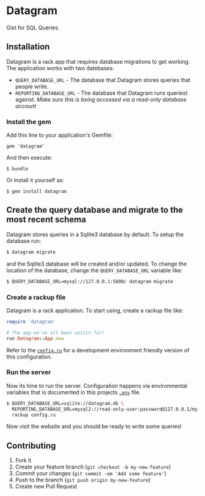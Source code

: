 # Datagram

Gist for SQL Queries.

## Installation

Datagram is a rack app that requires database migrations to get working. The application works with two datebases:

* `QUERY_DATABASE_URL` - The database that Datagram stores queries that people write.
* `REPORTING_DATABASE_URL` - The database that Datagram runs queriest against. *Make sure this is being accessed via a read-only database account*

### Install the gem

Add this line to your application's Gemfile:

    gem 'datagram'

And then execute:

    $ bundle

Or install it yourself as:

    $ gem install datagram

## Create the query database and migrate to the most recent schema

Datagram stores queries in a Sqlite3 database by default. To setup the database run:

```sh
$ datagram migrate
```

and the Sqlite3 database will be created and/or updated. To change the location of the database, change the `QUERY_DATABASE_URL` variable like:

```sh
$ QUERY_DATABASE_URL=mysql://127.0.0.1:5000/ datagram migrate
```

### Create a rackup file

Datagram is a rack application. To start using, create a rackup file like:

```ruby
require 'datagram'

# The app we've all been waitin for!
run Datagram::App.new
```

Refer to the [`config.ru`](./config.ru) for a development environment friendly version of this configuration.

### Run the server

Now its time to run the server. Configuration happens via environmental variables that is documented in this projects [`.env`](./.env) file.

```sh
$ QUERY_DATABASE_URL=sqlite://datagram.db \
  REPORTING_DATABASE_URL=mysql2://read-only-user:password@127.0.0.1/my-database \
  rackup config.ru
```

Now visit the website and you should be ready to write some queries!

## Contributing

1. Fork it
2. Create your feature branch (`git checkout -b my-new-feature`)
3. Commit your changes (`git commit -am 'Add some feature'`)
4. Push to the branch (`git push origin my-new-feature`)
5. Create new Pull Request

